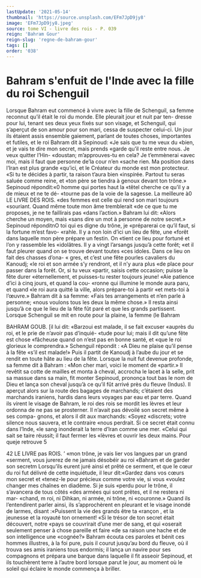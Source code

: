 ```yaml
---
lastUpdate: '2021-05-14'
thumbnail: 'https://source.unsplash.com/EFm7JpD9jy8'
image: 'EFm7JpD9jy8.jpeg'
source: tome VI - livre des rois - P. 039
reign: 'Bahram Gour'
reign-slug: 'regne-de-bahram-gour'
tags: []
order: '038'
---
```


# Bahram s'enfuit de l'Inde avec la fille du roi Schenguil

Lorsque Bahram eut commencé à vivre avec la fille de Schenguil, sa femme reconnut qu’il était le
roi du monde. Elle pleurait jour et nuit par ten- dresse pour lui, tenant ses deux yeux fixés sur son visage, et Schenguil, qui s’aperçut de son amour
pour son mari, cessa de suspecter celui-ci. Un jour ils étaient assis ensemble gaiement, parlant de
toutes choses, importantes et futiles, et le roi Bahram dit à Sepinoud: «Je sais que tu me veux du «bien, et je vais te dire mon secret, mais prends «garde qu’il reste entre nous. Je veux quitter l’Hin- «doustan; m’approuves-tu en cela? Je t’emmènerai
«avec moi, mais il faut que personne de’la cour n’en «sache rien. Ma position dans l’Iran est plus grande «qu’ici, et le Créateur du monde est mon protecteur.
«Si tu te décides à partir, ta raison t’aura bien «inspirée. Partout tu seras saluée comme reine, et «ton père se tiendra à genoux devant ton trône.» Sepinoud répondit:«0 homme qui portes haut la «têtel cherche ce qu’il y a de mieux et ne te dé- «tourne pas de la voie de la sagesse. La meilleure
à0 LE LIVRE DES ROIS.
«des femmes est celle qui rend son mari toujours
«souriant. Quand même toute mon âme tremblerait
«de ce que tu me proposes, je ne te faillirais pas «dans l’action.»
Bahram lui dit: «Alors cherche un moyen, mais «sans dire un mot à personne de notre secret.» Sepinoud réponditnO toi qui es digne du trône, je «préparerai ce qu’il faut, si la fortune m’est favo-
«rahle. Il y a non loin d’ici un lieu de fête, une «forêt dans laquelle mon père prépare un festin. On «tient ce lieu pour fortuné et l’on y rassemble les «idolâtres. Il y a vingt l’arsangs jusqu’à cette forêt;
«et il faut pleurer quand on se trouve devant toutes «ces idoles. Dans ce lieu on fait des chasses d’ona-
« gres, et c’est une fête pourles cavaliers du Kanoudj;
«le roi et son armée s’y rendront, et il n’y aura plus
«de place pour passer dans la forêt. Or, si tu veux «partir, saisis cette occasion; puisse la fête durer «éternellement, et puisses-tu rester toujours jeune! «Aie patience d’ici à cinq jours, et quand la cou- «ronne qui illumine le monde aura paru, et quand «le roi aura quitté la ville, alors prépare-toi à partir
«et mets-toi à l’œuvre.» Bahram dit à sa femme: «Fais tes arrangements et n’en parle à personne; «nous voulons tous les deux la même chose.»
Il resta ainsi jusqu’à ce que le lieu de la fête fût
paré et que les grands partissent. Lorsque Schenguil se mit en route pour la plaine, la femme (le Bahram

BAHRAM GOUB. [il lui dit: «Barzoui est malade, il se fait excuser
«auprès du roi, et le prie de n’avoir pas d’inquié-
«tude pour lui; mais il dit qu’une fête est chose «fâcheuse quand on n’est pas en bonne santé, et «que le roi glorieux le comprendra.» Schenguil répondit : «A Dieu ne plaise qu’il pense à la fête
«s’il est malade!» Puis il partit de Kanoudj à l’aube
du jour et se rendit en toute hâte au lieu de la fête.
Lorsque la nuit fut devenue profonde, sa femme dit à Bahram : «Mon cher mari, voici le moment de «partir.» Il revêtit sa cotte de mailles et monta à cheval, accrocha le lacet à la selle, prit sa massue dans sa main, fit monter Sepinoud, prononça tout bas le nom de Dieu et lança son cheval jusqu’à ce
qu’il fût arrivé près du fleuve (Indus). Il aperçut
alors sur la route des bagages de marchands; c’étaient des marchands iraniens, hardis dans leurs
voyages par eau et par terre. Quand ils virent le visage de Bahram, le roi des rois se mordit les lèvres et leur ordonna de ne pas se prosterner. Il n’avait pas dévoilé son secret même à ses compa-
gnons, et alors il dit aux marchands: «Soyez «discrets; votre silence nous sauvera, et le contraire «nous perdrait. Si ce secret était connu dans l’Inde,
«le sang inonderait la terre d’lran comme une mer. «Celui qui sait se taire réussit; il faut fermer les «lèvres et ouvrir les deux mains. Pour queje retrouve
5

42 LE LIVRE pas ROIS. ’
«mon trône, je vais lier vos langues par un grand «serment, vous jurerez de ne jamais désobéir au roi «Bahram et de garder son secretm
Lorsqu’ils eurent juré ainsi et prêté ce serment,
et que le cœur du roi fut délivré de cette inquiétude,
il leur dit:«Gardez dans vos cœurs mon secret et
«tenez-le pour précieux comme votre vie, si vous
«voulez changer mes chaînes en diadème. Si je suis
«perdu pour le trône, il s’avancera de tous côtés
«des armées qui sont prêtes, et il ne restera ni mar-
«chand, m roi, ni Dihkan, ni armée, ni trône, ni
«couronne.» Quand ils l’entendirent parler ainsi,
ils s’approchèrent en pleurant et le visage inondé de
larmes, disant :«Puissent la vie des grands être ta
«rançon , et la jeunesse et la royauté ton ornement!
«Si le trésor de ton secret était découvert, notre
«pays se couvrirait d’une mer de sang, et qui
«oserait seulement penser à chose pareille et faire
«de sa raison une hache et de son intelligence une «cognée?»
Bahram écouta ces paroles et bénit ces hommes illustres, à la foi pure, puis il courut jusqu’au bord du fleuve, où il trouva ses amis iraniens tous endormis; il lança un navire pour ses compagnons et prépara
une barque dans laquelle il fit asseoir Sepinoud, et ils touchèrent terre à l’autre bord lorsque parut le
jour, au moment où le soleil qui éclaire le monde commença à briller.
